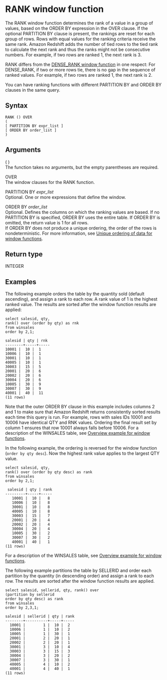 # RANK window function<a name="r_WF_RANK"></a>

 The RANK window function determines the rank of a value in a group of values, based on the ORDER BY expression in the OVER clause\. If the optional PARTITION BY clause is present, the rankings are reset for each group of rows\. Rows with equal values for the ranking criteria receive the same rank\. Amazon Redshift adds the number of tied rows to the tied rank to calculate the next rank and thus the ranks might not be consecutive numbers\. For example, if two rows are ranked 1, the next rank is 3\. 

 RANK differs from the [DENSE\_RANK window function](r_WF_DENSE_RANK.md) in one respect: For DENSE\_RANK, if two or more rows tie, there is no gap in the sequence of ranked values\. For example, if two rows are ranked 1, the next rank is 2\.

You can have ranking functions with different PARTITION BY and ORDER BY clauses in the same query\. 

## Syntax<a name="r_WF_RANK-synopsis"></a>

```
RANK () OVER
(
[ PARTITION BY expr_list ]
[ ORDER BY order_list ]
)
```

## Arguments<a name="r_WF_RANK-arguments"></a>

\( \)   
The function takes no arguments, but the empty parentheses are required\. 

OVER   
The window clauses for the RANK function\.

PARTITION BY *expr\_list*   
Optional\. One or more expressions that define the window\. 

ORDER BY *order\_list*   
Optional\. Defines the columns on which the ranking values are based\. If no PARTITION BY is specified, ORDER BY uses the entire table\. If ORDER BY is omitted, the return value is 1 for all rows\.   
If ORDER BY does not produce a unique ordering, the order of the rows is nondeterministic\. For more information, see [Unique ordering of data for window functions](r_Examples_order_by_WF.md)\. 

## Return type<a name="c_Supported_data_types_wf_rank"></a>

INTEGER

## Examples<a name="r_WF_RANK-examples"></a>

The following example orders the table by the quantity sold \(default ascending\), and assign a rank to each row\. A rank value of 1 is the highest ranked value\. The results are sorted after the window function results are applied: 

```
select salesid, qty,
rank() over (order by qty) as rnk
from winsales
order by 2,1;

salesid | qty | rnk
--------+-----+-----
10001 |  10 |  1
10006 |  10 |  1
30001 |  10 |  1
40005 |  10 |  1
30003 |  15 |  5
20001 |  20 |  6
20002 |  20 |  6
30004 |  20 |  6
10005 |  30 |  9
30007 |  30 |  9
40001 |  40 |  11
(11 rows)
```

Note that the outer ORDER BY clause in this example includes columns 2 and 1 to make sure that Amazon Redshift returns consistently sorted results each time this query is run\. For example, rows with sales IDs 10001 and 10006 have identical QTY and RNK values\. Ordering the final result set by column 1 ensures that row 10001 always falls before 10006\. For a description of the WINSALES table, see [Overview example for window functions](c_Window_functions.md#r_Window_function_example)\.

In the following example, the ordering is reversed for the window function \(`order by qty desc`\)\. Now the highest rank value applies to the largest QTY value\. 

```
select salesid, qty,
rank() over (order by qty desc) as rank
from winsales
order by 2,1;

 salesid | qty | rank
---------+-----+-----
   10001 |  10 |   8
   10006 |  10 |   8
   30001 |  10 |   8
   40005 |  10 |   8
   30003 |  15 |   7
   20001 |  20 |   4
   20002 |  20 |   4
   30004 |  20 |   4
   10005 |  30 |   2
   30007 |  30 |   2
   40001 |  40 |   1
(11 rows)
```

For a description of the WINSALES table, see [Overview example for window functions](c_Window_functions.md#r_Window_function_example)\. 

The following example partitions the table by SELLERID and order each partition by the quantity \(in descending order\) and assign a rank to each row\. The results are sorted after the window function results are applied\. 

```
select salesid, sellerid, qty, rank() over
(partition by sellerid
order by qty desc) as rank
from winsales
order by 2,3,1;

salesid | sellerid | qty | rank
--------+----------+-----+-----
  10001 |        1 |  10 |  2
  10006 |        1 |  10 |  2
  10005 |        1 |  30 |  1
  20001 |        2 |  20 |  1
  20002 |        2 |  20 |  1
  30001 |        3 |  10 |  4
  30003 |        3 |  15 |  3
  30004 |        3 |  20 |  2
  30007 |        3 |  30 |  1
  40005 |        4 |  10 |  2
  40001 |        4 |  40 |  1
(11 rows)
```
